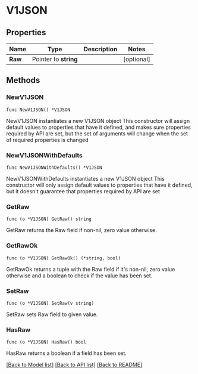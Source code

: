 # V1JSON

## Properties

Name | Type | Description | Notes
------------ | ------------- | ------------- | -------------
**Raw** | Pointer to **string** |  | [optional] 

## Methods

### NewV1JSON

`func NewV1JSON() *V1JSON`

NewV1JSON instantiates a new V1JSON object
This constructor will assign default values to properties that have it defined,
and makes sure properties required by API are set, but the set of arguments
will change when the set of required properties is changed

### NewV1JSONWithDefaults

`func NewV1JSONWithDefaults() *V1JSON`

NewV1JSONWithDefaults instantiates a new V1JSON object
This constructor will only assign default values to properties that have it defined,
but it doesn't guarantee that properties required by API are set

### GetRaw

`func (o *V1JSON) GetRaw() string`

GetRaw returns the Raw field if non-nil, zero value otherwise.

### GetRawOk

`func (o *V1JSON) GetRawOk() (*string, bool)`

GetRawOk returns a tuple with the Raw field if it's non-nil, zero value otherwise
and a boolean to check if the value has been set.

### SetRaw

`func (o *V1JSON) SetRaw(v string)`

SetRaw sets Raw field to given value.

### HasRaw

`func (o *V1JSON) HasRaw() bool`

HasRaw returns a boolean if a field has been set.


[[Back to Model list]](../README.md#documentation-for-models) [[Back to API list]](../README.md#documentation-for-api-endpoints) [[Back to README]](../README.md)


